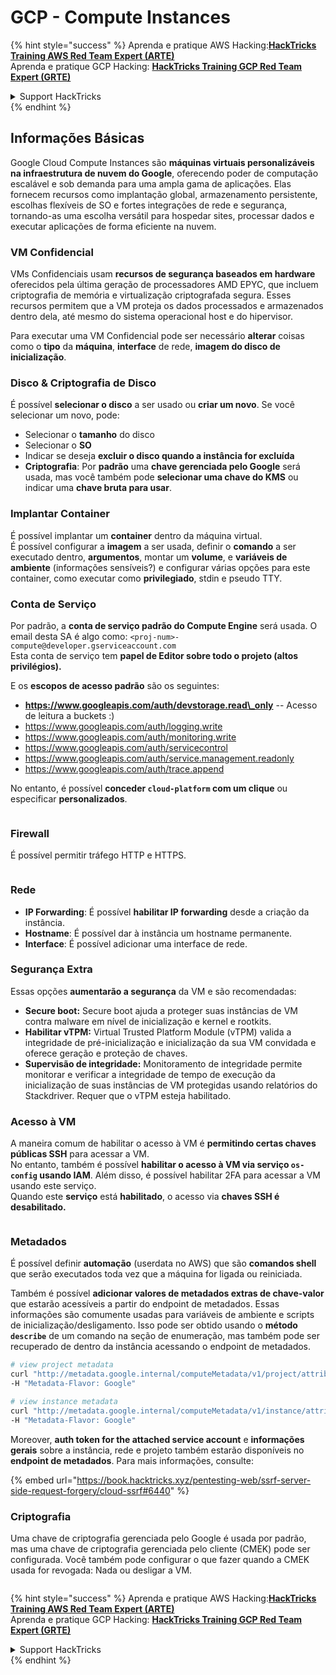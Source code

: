 # GCP - Compute Instances

{% hint style="success" %}
Aprenda e pratique AWS Hacking:<img src="/.gitbook/assets/image.png" alt="" data-size="line">[**HackTricks Training AWS Red Team Expert (ARTE)**](https://training.hacktricks.xyz/courses/arte)<img src="/.gitbook/assets/image.png" alt="" data-size="line">\
Aprenda e pratique GCP Hacking: <img src="/.gitbook/assets/image (2).png" alt="" data-size="line">[**HackTricks Training GCP Red Team Expert (GRTE)**<img src="/.gitbook/assets/image (2).png" alt="" data-size="line">](https://training.hacktricks.xyz/courses/grte)

<details>

<summary>Support HackTricks</summary>

* Confira os [**planos de assinatura**](https://github.com/sponsors/carlospolop)!
* **Junte-se ao** 💬 [**grupo no Discord**](https://discord.gg/hRep4RUj7f) ou ao [**grupo no telegram**](https://t.me/peass) ou **siga-nos** no **Twitter** 🐦 [**@hacktricks\_live**](https://twitter.com/hacktricks\_live)**.**
* **Compartilhe truques de hacking enviando PRs para o** [**HackTricks**](https://github.com/carlospolop/hacktricks) e [**HackTricks Cloud**](https://github.com/carlospolop/hacktricks-cloud) repositórios no github.

</details>
{% endhint %}

## Informações Básicas

Google Cloud Compute Instances são **máquinas virtuais personalizáveis na infraestrutura de nuvem do Google**, oferecendo poder de computação escalável e sob demanda para uma ampla gama de aplicações. Elas fornecem recursos como implantação global, armazenamento persistente, escolhas flexíveis de SO e fortes integrações de rede e segurança, tornando-as uma escolha versátil para hospedar sites, processar dados e executar aplicações de forma eficiente na nuvem.

### VM Confidencial

VMs Confidenciais usam **recursos de segurança baseados em hardware** oferecidos pela última geração de processadores AMD EPYC, que incluem criptografia de memória e virtualização criptografada segura. Esses recursos permitem que a VM proteja os dados processados e armazenados dentro dela, até mesmo do sistema operacional host e do hipervisor.

Para executar uma VM Confidencial pode ser necessário **alterar** coisas como o **tipo** da **máquina**, **interface** de rede, **imagem do disco de inicialização**.

### Disco & Criptografia de Disco

É possível **selecionar o disco** a ser usado ou **criar um novo**. Se você selecionar um novo, pode:

* Selecionar o **tamanho** do disco
* Selecionar o **SO**
* Indicar se deseja **excluir o disco quando a instância for excluída**
* **Criptografia**: Por **padrão** uma **chave gerenciada pelo Google** será usada, mas você também pode **selecionar uma chave do KMS** ou indicar uma **chave bruta para usar**.

### Implantar Container

É possível implantar um **container** dentro da máquina virtual.\
É possível configurar a **imagem** a ser usada, definir o **comando** a ser executado dentro, **argumentos**, montar um **volume**, e **variáveis de ambiente** (informações sensíveis?) e configurar várias opções para este container, como executar como **privilegiado**, stdin e pseudo TTY.

### Conta de Serviço

Por padrão, a **conta de serviço padrão do Compute Engine** será usada. O email desta SA é algo como: `<proj-num>-compute@developer.gserviceaccount.com`\
Esta conta de serviço tem **papel de Editor sobre todo o projeto (altos privilégios).**

E os **escopos de acesso padrão** são os seguintes:

* **https://www.googleapis.com/auth/devstorage.read\_only** -- Acesso de leitura a buckets :)
* https://www.googleapis.com/auth/logging.write
* https://www.googleapis.com/auth/monitoring.write
* https://www.googleapis.com/auth/servicecontrol
* https://www.googleapis.com/auth/service.management.readonly
* https://www.googleapis.com/auth/trace.append

No entanto, é possível **conceder `cloud-platform` com um clique** ou especificar **personalizados**.

<figure><img src="../../../../.gitbook/assets/image (327).png" alt=""><figcaption></figcaption></figure>

### Firewall

É possível permitir tráfego HTTP e HTTPS.

<figure><img src="../../../../.gitbook/assets/image (326).png" alt=""><figcaption></figcaption></figure>

### Rede

* **IP Forwarding**: É possível **habilitar IP forwarding** desde a criação da instância.
* **Hostname**: É possível dar à instância um hostname permanente.
* **Interface**: É possível adicionar uma interface de rede.

### Segurança Extra

Essas opções **aumentarão a segurança** da VM e são recomendadas:

* **Secure boot:** Secure boot ajuda a proteger suas instâncias de VM contra malware em nível de inicialização e kernel e rootkits.
* **Habilitar vTPM:** Virtual Trusted Platform Module (vTPM) valida a integridade de pré-inicialização e inicialização da sua VM convidada e oferece geração e proteção de chaves.
* **Supervisão de integridade:** Monitoramento de integridade permite monitorar e verificar a integridade de tempo de execução da inicialização de suas instâncias de VM protegidas usando relatórios do Stackdriver. Requer que o vTPM esteja habilitado.

### Acesso à VM

A maneira comum de habilitar o acesso à VM é **permitindo certas chaves públicas SSH** para acessar a VM.\
No entanto, também é possível **habilitar o acesso à VM via serviço `os-config` usando IAM**. Além disso, é possível habilitar 2FA para acessar a VM usando este serviço.\
Quando este **serviço** está **habilitado**, o acesso via **chaves SSH é desabilitado.**

<figure><img src="../../../../.gitbook/assets/image (328).png" alt=""><figcaption></figcaption></figure>

### Metadados

É possível definir **automação** (userdata no AWS) que são **comandos shell** que serão executados toda vez que a máquina for ligada ou reiniciada.

Também é possível **adicionar valores de metadados extras de chave-valor** que estarão acessíveis a partir do endpoint de metadados. Essas informações são comumente usadas para variáveis de ambiente e scripts de inicialização/desligamento. Isso pode ser obtido usando o **método `describe`** de um comando na seção de enumeração, mas também pode ser recuperado de dentro da instância acessando o endpoint de metadados.
```bash
# view project metadata
curl "http://metadata.google.internal/computeMetadata/v1/project/attributes/?recursive=true&alt=text" \
-H "Metadata-Flavor: Google"

# view instance metadata
curl "http://metadata.google.internal/computeMetadata/v1/instance/attributes/?recursive=true&alt=text" \
-H "Metadata-Flavor: Google"
```
Moreover, **auth token for the attached service account** e **informações gerais** sobre a instância, rede e projeto também estarão disponíveis no **endpoint de metadados**. Para mais informações, consulte:

{% embed url="https://book.hacktricks.xyz/pentesting-web/ssrf-server-side-request-forgery/cloud-ssrf#6440" %}

### Criptografia

Uma chave de criptografia gerenciada pelo Google é usada por padrão, mas uma chave de criptografia gerenciada pelo cliente (CMEK) pode ser configurada. Você também pode configurar o que fazer quando a CMEK usada for revogada: Nada ou desligar a VM.

<figure><img src="../../../../.gitbook/assets/image (329).png" alt=""><figcaption></figcaption></figure>

{% hint style="success" %}
Aprenda e pratique AWS Hacking:<img src="/.gitbook/assets/image.png" alt="" data-size="line">[**HackTricks Training AWS Red Team Expert (ARTE)**](https://training.hacktricks.xyz/courses/arte)<img src="/.gitbook/assets/image.png" alt="" data-size="line">\
Aprenda e pratique GCP Hacking: <img src="/.gitbook/assets/image (2).png" alt="" data-size="line">[**HackTricks Training GCP Red Team Expert (GRTE)**<img src="/.gitbook/assets/image (2).png" alt="" data-size="line">](https://training.hacktricks.xyz/courses/grte)

<details>

<summary>Support HackTricks</summary>

* Confira os [**planos de assinatura**](https://github.com/sponsors/carlospolop)!
* **Junte-se ao** 💬 [**grupo no Discord**](https://discord.gg/hRep4RUj7f) ou ao [**grupo no Telegram**](https://t.me/peass) ou **siga-nos** no **Twitter** 🐦 [**@hacktricks\_live**](https://twitter.com/hacktricks\_live)**.**
* **Compartilhe truques de hacking enviando PRs para os repositórios do** [**HackTricks**](https://github.com/carlospolop/hacktricks) e [**HackTricks Cloud**](https://github.com/carlospolop/hacktricks-cloud).

</details>
{% endhint %}
